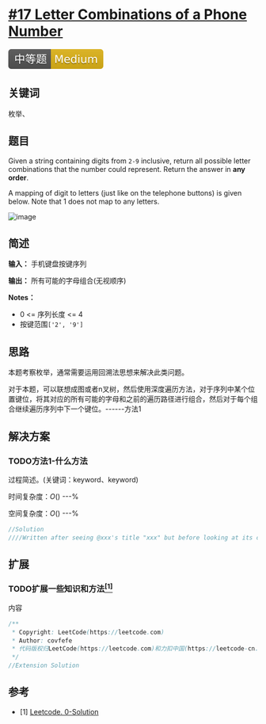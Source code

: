 # [#17 Letter Combinations of a Phone Number](https://leetcode.com/problems/letter-combinations-of-a-phone-number)

![Medium](/figures/Medium.svg)

## 关键词

枚举、

## 题目

Given a string containing digits from `2-9` inclusive, return all possible letter combinations that the number could represent. Return the answer in **any order**.

A mapping of digit to letters (just like on the telephone buttons) is given below. Note that 1 does not map to any letters.

![image](https://upload.wikimedia.org/wikipedia/commons/thumb/7/73/Telephone-keypad2.svg/200px-Telephone-keypad2.svg.png)

## 简述

**输入：** 手机键盘按键序列

**输出：** 所有可能的字母组合(无视顺序)

**Notes：**

+ 0 <= 序列长度 <= 4
+ 按键范围`['2', '9']`

## 思路

本题考察枚举，通常需要运用回溯法思想来解决此类问题。

对于本题，可以联想成图或者n叉树，然后使用深度遍历方法，对于序列中某个位置键位，将其对应的所有可能的字母和之前的遍历路径进行组合，然后对于每个组合继续遍历序列中下一个键位。------方法1

## 解决方案

### TODO方法1-什么方法

过程简述。(关键词：keyword、keyword)

时间复杂度：$O()$ ---%

空间复杂度：$O()$ ---%

``` java
//Solution
////Written after seeing @xxx's title "xxx" but before looking at its code.
```

## 扩展

### TODO扩展一些知识和方法[$^{[1]}$](#refer-anchor-1)

内容

``` java
/**
 * Copyright: LeetCode(https://leetcode.com)
 * Author: covfefe
 * 代码版权归LeetCode(https://leetcode.com)和力扣中国(https://leetcode-cn.com/)所有
 */
//Extension Solution
```

## 参考

<div id="refer-anchor-1"></div>

+ [1] [Leetcode. 0-Solution]()
